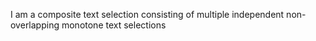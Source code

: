 I am a composite text selection consisting of multiple independent non-overlapping monotone text selections